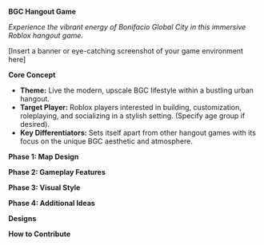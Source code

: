 **BGC Hangout Game**

*Experience the vibrant energy of Bonifacio Global City in this immersive Roblox hangout game.*

[Insert a banner or eye-catching screenshot of your game environment here]

**Core Concept**

* **Theme:** Live the modern, upscale BGC lifestyle within a bustling urban hangout.
* **Target Player:**  Roblox players interested in building, customization, roleplaying, and socializing in a stylish setting. (Specify age group if desired).
* **Key Differentiators:** Sets itself apart from other hangout games with its focus on the unique BGC aesthetic and atmosphere.

**Phase 1: Map Design**

**Phase 2: Gameplay Features**

**Phase 3: Visual Style**

**Phase 4: Additional Ideas**

**Designs**

**How to Contribute**
